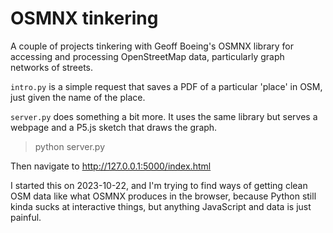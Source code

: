 # OSMNX tinkering

A couple of projects tinkering with Geoff Boeing's OSMNX library for accessing
and processing OpenStreetMap data, particularly graph networks of streets.

`intro.py` is a simple request that saves a PDF of a particular 'place' in OSM,
just given the name of the place.

`server.py` does something a bit more. It uses the same library but serves a
webpage and a P5.js sketch that draws the graph.

> python server.py

Then navigate to <http://127.0.0.1:5000/index.html>

I started this on 2023-10-22, and I'm trying to find ways of getting clean OSM
data like what OSMNX produces in the browser, because Python still kinda sucks
at interactive things, but anything JavaScript and data is just painful.
